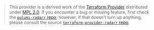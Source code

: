 > This provider is a derived work of the [Terraform Provider](https://github.com/devopsarr/terraform-provider-radarr)
> distributed under [MPL 2.0](https://www.mozilla.org/en-US/MPL/2.0/). If you encounter a bug or missing feature,
> first check the [`pulumi-radarr` repo](https://github.com/MaienM/pulumi-radarr/issues); however, if that doesn't turn up anything,
> please consult the source [`terraform-provider-radarr` repo](https://github.com/devopsarr/terraform-provider-radarr/issues).
